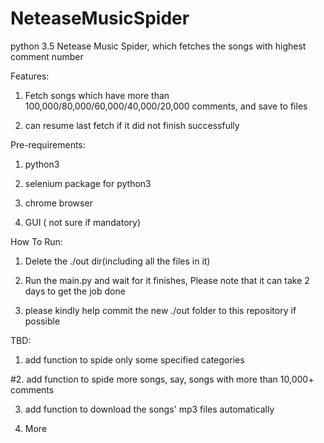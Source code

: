 # NeteaseMusicSpider
python 3.5 Netease Music Spider, which fetches the songs with highest comment number


Features: 

1. Fetch songs which have more than 100,000/80,000/60,000/40,000/20,000 comments, and save to files

2. can resume last fetch if it did not finish successfully

Pre-requirements:

1. python3

2. selenium package for python3

3. chrome browser

4. GUI ( not sure if mandatory)

How  To Run:

1. Delete the ./out dir(including all the files in it)

2. Run the main.py and wait for it finishes, Please note that it can take 2 days to get the job done

3. please kindly help commit the new ./out folder to this repository if possible


TBD:

1. add function to spide only some specified categories

#2. add function to spide more songs, say, songs with more than 10,000+ comments

3. add function to download the songs' mp3 files automatically

4. More
